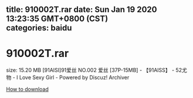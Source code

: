 
title: 910002T.rar
date: Sun Jan 19 2020 13:23:35 GMT+0800 (CST)    
categories: baidu
---

# 910002T.rar
size: 15.20 MB
 [91AISI]91爱丝 NO.002 爱丝 [37P-15MB] - 【91AISS】 - 52尤物 - I Love Sexy Girl - Powered by Discuz! Archiver
 

[How to download](https://bpcam.bemobtrk.com/go/2ceec3aa-1ca2-46d6-b9ff-aaa5c184517c?jno=38)